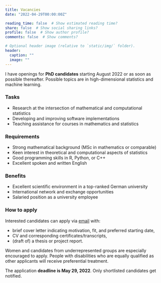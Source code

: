 ```yaml
---
title: Vacancies
date: "2022-04-29T00:00:00Z"

reading_time: false  # Show estimated reading time?
share: false  # Show social sharing links?
profile: false  # Show author profile?
comments: false  # Show comments?

# Optional header image (relative to `static/img/` folder).
header:
  caption: ""
  image: ""
---
```



I have openings for **PhD candidates** starting August 2022 or as soon as possible thereafter. Possible topics are in high-dimensional statistics and machine learning. 

### Tasks
  * Research at the intersection of mathematical and computational statistics
  * Developing and improving software implementations
  * Teaching assistance for courses in mathematics and statistics
      
### Requirements
  * Strong mathematical background (MSc in mathematics or comparable)
  * Keen interest in theoretical and computational aspects of statistics
  * Good programming skills in R, Python, or C++
  * Excellent spoken and written English
      
### Benefits
  * Excellent scientific environment in a top-ranked German university
  * International network and exchange opportunities
  * Salaried position as a university employee
      
### How to apply
Interested candidates can apply via [email](mailto:nagler@stat.uni-muenchen.de) with:
  * brief cover letter indicating motivation, fit, and preferred starting date,
  * CV and corresponding certificates/transcripts,
  * (draft of) a thesis or project report.

Women and candidates from underrepresented groups are especially encouraged to apply. People with disabilities who are equally qualified as other applicants will receive preferential treatment.

The application **deadline is May 29, 2022**. Only shortlisted candidates  get notified.